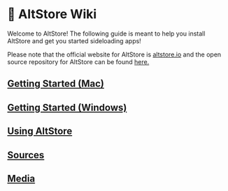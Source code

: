 # 📘 AltStore Wiki

Welcome to AltStore! The following guide is meant to help you install AltStore and get you started sideloading apps!

Please note that the official website for AltStore is [altstore.io](https://altstore.io) and the open source repository for AltStore can be found [here.](https://github.com/rileytestut/AltStore)

## [Getting Started (Mac)](broken-reference)

## [Getting Started (Windows)](getting-started-windows/how-to-install-altstore-windows.md)

## [Using AltStore](how-to-use-altstore/your-altstore.md)

## [Sources](broken-reference)

## [Media](how-to-use-altstore/youtube.md)


